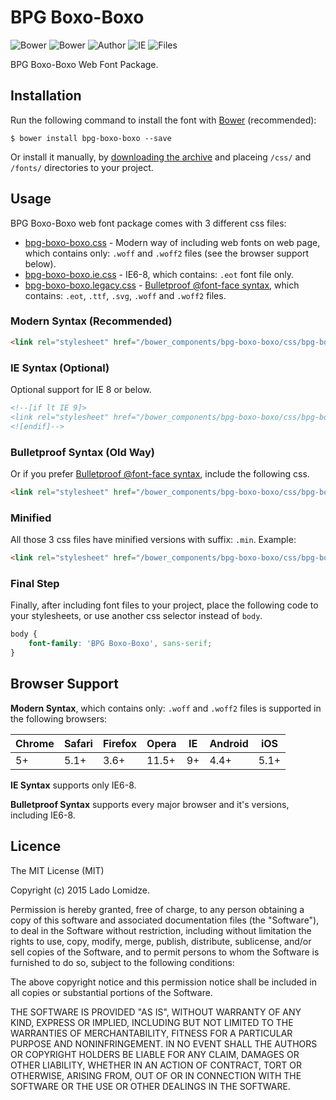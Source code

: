 # BPG Boxo-Boxo

![Bower](https://img.shields.io/bower/v/bpg-boxo-boxo.svg)
![Bower](https://img.shields.io/bower/l/bpg-boxo-boxo.svg)
![Author](https://img.shields.io/badge/Font_Author-Besarion_Gugushvili-blue.svg)
![IE](https://img.shields.io/badge/IE_Support-6+-brightgreen.svg)
![Files](https://img.shields.io/badge/Font_Files-.ttf,_.eot,_.svg,_.woff,_.woff2-brightgreen.svg)

BPG Boxo-Boxo Web Font Package.

## Installation

Run the following command to install the font with [Bower](http://bower.io) (recommended):

```
$ bower install bpg-boxo-boxo --save
```

Or install it manually, by [downloading the archive](https://github.com/web-fonts/bpg-boxo-boxo/archive/master.zip) and placeing `/css/` and `/fonts/` directories to your project.

## Usage

BPG Boxo-Boxo web font package comes with 3 different css files:

* [bpg-boxo-boxo.css](https://github.com/web-fonts/bpg-boxo-boxo/tree/master/css/bpg-boxo-boxo.css) - Modern way of including web fonts on web page, which contains only: `.woff` and `.woff2` files (see the browser support below).
* [bpg-boxo-boxo.ie.css](https://github.com/web-fonts/bpg-boxo-boxo/tree/master/css/bpg-boxo-boxo.ie.css) - IE6-8, which contains: `.eot` font file only.
* [bpg-boxo-boxo.legacy.css](https://github.com/web-fonts/bpg-boxo-boxo/tree/master/css/bpg-boxo-boxo.legacy.css) - [Bulletproof @font-face syntax](http://www.paulirish.com/2009/bulletproof-font-face-implementation-syntax/), which contains: `.eot`, `.ttf`, `.svg`, `.woff` and `.woff2` files.

### Modern Syntax (Recommended)

```html
<link rel="stylesheet" href="/bower_components/bpg-boxo-boxo/css/bpg-boxo-boxo.css">
```

### IE Syntax (Optional)

Optional support for IE 8 or below.

```html
<!--[if lt IE 9]>
<link rel="stylesheet" href="/bower_components/bpg-boxo-boxo/css/bpg-boxo-boxo.ie.css">
<![endif]-->
```

### Bulletproof Syntax (Old Way)

Or if you prefer [Bulletproof @font-face syntax](http://www.paulirish.com/2009/bulletproof-font-face-implementation-syntax/), include the following css.

```html
<link rel="stylesheet" href="/bower_components/bpg-boxo-boxo/css/bpg-boxo-boxo.legacy.css">
```

### Minified

All those 3 css files have minified versions with suffix: `.min`. Example:

```html
<link rel="stylesheet" href="/bower_components/bpg-boxo-boxo/css/bpg-boxo-boxo.min.css">
```

### Final Step

Finally, after including font files to your project, place the following code to your stylesheets, or use another css selector instead of `body`.

```css
body {
    font-family: 'BPG Boxo-Boxo', sans-serif;
}
```

## Browser Support

**Modern Syntax**, which contains only: `.woff` and `.woff2` files is supported in the following browsers:

| Chrome | Safari | Firefox | Opera | IE   | Android |  iOS  |
| ------ | ------ | ------- | ----- | ---- | ------- | ----- |
| 5+     | 5.1+   | 3.6+    | 11.5+ | 9+   | 4.4+    | 5.1+  |

**IE Syntax** supports only IE6-8.

**Bulletproof Syntax** supports every major browser and it's versions, including IE6-8.

## Licence

The MIT License (MIT)

Copyright (c) 2015 Lado Lomidze.

Permission is hereby granted, free of charge, to any person obtaining a copy
of this software and associated documentation files (the "Software"), to deal
in the Software without restriction, including without limitation the rights
to use, copy, modify, merge, publish, distribute, sublicense, and/or sell
copies of the Software, and to permit persons to whom the Software is
furnished to do so, subject to the following conditions:

The above copyright notice and this permission notice shall be included in
all copies or substantial portions of the Software.

THE SOFTWARE IS PROVIDED "AS IS", WITHOUT WARRANTY OF ANY KIND, EXPRESS OR
IMPLIED, INCLUDING BUT NOT LIMITED TO THE WARRANTIES OF MERCHANTABILITY,
FITNESS FOR A PARTICULAR PURPOSE AND NONINFRINGEMENT. IN NO EVENT SHALL THE
AUTHORS OR COPYRIGHT HOLDERS BE LIABLE FOR ANY CLAIM, DAMAGES OR OTHER
LIABILITY, WHETHER IN AN ACTION OF CONTRACT, TORT OR OTHERWISE, ARISING FROM,
OUT OF OR IN CONNECTION WITH THE SOFTWARE OR THE USE OR OTHER DEALINGS IN
THE SOFTWARE.